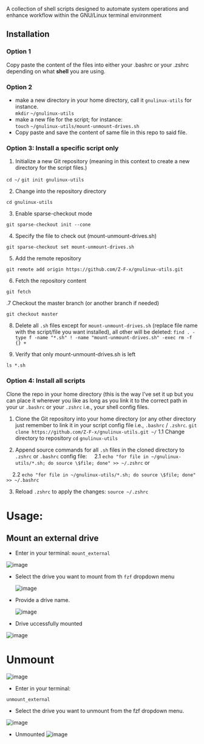 A collection of shell scripts designed to automate system operations and enhance workflow within the GNU/Linux terminal environment

## Installation

### Option 1

Copy paste the content of the files into either your .bashrc or your .zshrc depending on what **shell** you are using.

### Option 2

- make a new directory in your home directory, call it `gnulinux-utils` for instance.\
  `mkdir` `~/gnulinux-utils`
- make a new file for the script; for instance:\
  `touch` `~/gnulinux-utils/mount-unmount-drives.sh`
- Copy paste and save the content of same file in this repo to said file.

### Option 3: Install a specific script only

1. Initialize a new Git repository (meaning in this context to create a new directory for the script files.)
  

```cd ~/```
```git init gnulinux-utils ```

2. Change into the repository directory
  

```cd gnulinux-utils```

3. Enable sparse-checkout mode
  

```git sparse-checkout init --cone```

4. Specify the file to check out (mount-unmount-drives.sh)
  

```git sparse-checkout set mount-unmount-drives.sh```

5. Add the remote repository
  

```git remote add origin https://github.com/Z-F-x/gnulinux-utils.git```

6. Fetch the repository content
  

```git fetch```

.7 Checkout the master branch (or another branch if needed)

```git checkout master```

8. Delete all `.sh` files except for `mount-unmount-drives.sh` (replace file name with the script/file you want installed), all other will be deleted:
  ```find . -type f -name "*.sh" ! -name "mount-unmount-drives.sh" -exec rm -f {} +```
  
9. Verify that only mount-unmount-drives.sh is left
  

`ls *.sh`

### Option 4: Install all scripts

Clone the repo in your home directory (this is the way I've set it up but you can place it wherever you like as long as you link it to the correct path in your ur `.bashrc` or your `.zshrc` i.e., your shell config files.

1. Clone the Git repository into your home directory (or any other directory just remember to link it in your script config file i.e., `.bashrc` / `.zshrc`.
  ```git clone https://github.com/Z-F-x/gnulinux-utils.git ~/```
  1.1  Change directory to repository
     `cd` `gnulinux-utils`
  
3. Append source commands for all `.sh` files in the cloned directory to `.zshrc` or `.bashrc` config file:
      2.1 `echo "for file in ~/gnulinux-utils/*.sh; do source \$file; done" >> ~/.zshrc`
  or
  
      2.2 `echo "for file in ~/gnulinux-utils/*.sh; do source \$file; done" >> ~/.bashrc`
  

3. Reload `.zshrc` to apply the changes:
  ```source ~/.zshrc```
  

# Usage:

## Mount an external drive

- Enter in your terminal:
  `mount_external`

![image](https://github.com/user-attachments/assets/ccbf6a0b-5795-44f1-a623-4d6b8e60debe)
  
- Select the drive you want to mount from th `fzf` dropdown menu

  ![image](https://github.com/user-attachments/assets/eb653863-102b-4d0f-a857-7ac2030160d3)

- Provide a drive name.

  ![image](https://github.com/user-attachments/assets/fd6bc936-7ca9-4dbe-9364-236ade6a3316)

- Drive uccessfully mounted

![image](https://github.com/user-attachments/assets/df1602c3-5ae0-48b0-8acd-4098d45fef53)

# Unmount

![image](https://github.com/user-attachments/assets/0bc4fd75-184d-4191-a58a-dec2d5ad21af)

- Enter in your terminal:

`unmount_external`

- Select the drive you want to unmount from the fzf dropdown menu.

![image](https://github.com/user-attachments/assets/96533b55-bcfe-4655-84dc-227f86879bc0)

- Unmounted
![image](https://github.com/user-attachments/assets/47ab7f00-a8f5-4fe2-9dd4-716cc2d9a81c)
